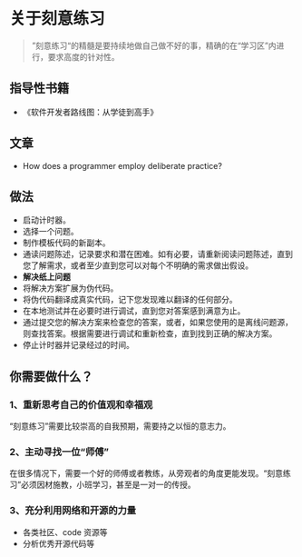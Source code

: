 # 关于刻意练习

> ”刻意练习“的精髓是要持续地做自己做不好的事，精确的在“学习区”内进行，要求高度的针对性。

## 指导性书籍

- 《软件开发者路线图：从学徒到高手》

## 文章

- How does a programmer employ deliberate practice?

## 做法

- 启动计时器。
- 选择一个问题。
- 制作模板代码的新副本。
- 通读问题陈述，记录要求和潜在困难。如有必要，请重新阅读问题陈述，直到您了解需求，或者至少直到您可以对每个不明确的需求做出假设。
- **解决纸上问题**
- 将解决方案扩展为伪代码。
- 将伪代码翻译成真实代码，记下您发现难以翻译的任何部分。
- 在本地测试并在必要时进行调试，直到您对答案感到满意为止。
- 通过提交您的解决方案来检查您的答案，或者，如果您使用的是离线问题源，则查找答案。根据需要进行调试和重新检查，直到找到正确的解决方案。
- 停止计时器并记录经过的时间。



## 你需要做什么？

### 1、重新思考自己的价值观和幸福观

“刻意练习”需要比较崇高的自我预期，需要持之以恒的意志力。

### 2、主动寻找一位“师傅”

在很多情况下，需要一个好的师傅或者教练，从旁观者的角度更能发现。“刻意练习”必须因材施教，小班学习，甚至是一对一的传授。

### 3、充分利用网络和开源的力量

- 各类社区、code 资源等
- 分析优秀开源代码等





































